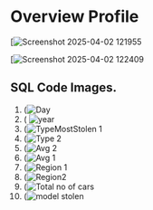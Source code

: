 # Overview Profile
[![Screenshot 2025-04-02 121955](https://github.com/user-attachments/assets/4a6fb978-e13e-4261-b91b-e7aefd90b1a7)  

[![Screenshot 2025-04-02 122409](https://github.com/user-attachments/assets/02571feb-d2bd-45f6-a4f4-998af9ecda43)

## SQL Code Images.  
1. (![Day](https://github.com/user-attachments/assets/d0a2c144-5651-43db-82c5-c34eab82d587)
2.  ( ![year](https://github.com/user-attachments/assets/e726f58d-3d95-429c-8785-d248502e4f09)
3.  (![TypeMostStolen 1](https://github.com/user-attachments/assets/a4aaf613-59cf-4ec2-a841-a1c2dde99d91)
4. (![Type 2](https://github.com/user-attachments/assets/4f43d71a-6947-4dd9-9055-dd311beb84f1)
5. (![Avg 2](https://github.com/user-attachments/assets/6bfa1235-16e9-4bd5-851f-75ae603a9829)
6.   (![Avg 1](https://github.com/user-attachments/assets/2f721c04-c5bb-4124-8b91-179637642523)
7.   (![Region 1](https://github.com/user-attachments/assets/b1b4273f-8cd7-4050-9a11-e86792287dd9)
8.   (![Region2](https://github.com/user-attachments/assets/e81ebfc0-9141-42e9-8b36-668e33a79c23)
9.   (![Total no of cars](https://github.com/user-attachments/assets/ca0a0eac-4c9a-4ffe-89a7-42ce3f7ff24d)
10.    (![model stolen](https://github.com/user-attachments/assets/0e955937-ded8-4c4e-b751-68d028c154ea)
   


